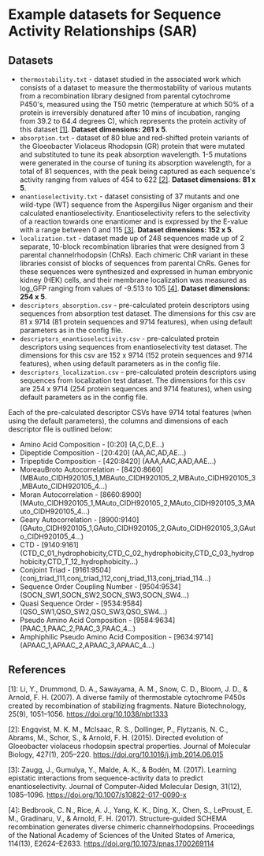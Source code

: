 # Example datasets for Sequence Activity Relationships (SAR)

Datasets
--------
* `thermostability.txt` - dataset studied in the associated work which consists of a dataset to measure the thermostability of various mutants
from a recombination library designed from parental cytochrome P450's, measured using the T50 metric (temperature at which 50% of a protein is
irreversibly denatured after 10 mins of incubation, ranging from 39.2 to 64.4 degrees C), which represents the protein activity of this dataset [[1]](#references). **Dataset dimensions: 261 x 5**.
* `absorption.txt` - dataset of 80 blue and red-shifted protein variants of the Gloeobacter Violaceus Rhodopsin (GR) protein that were mutated and substituted to tune its peak absorption wavelength. 1-5 mutations were generated in the course of tuning its absorption wavelength, for a total of 81 sequences, with the peak being captured as each sequence's activity ranging from values of 454 to 622 [[2]](#references). **Dataset dimensions: 81 x 5**.
* `enantioselectivity.txt` - dataset consisting of 37 mutants and one wild-type (WT) sequence from the Aspergillus Niger organism and their calculated enantioselectivity. Enantioselectivity refers to the selectivity of a reaction towards one enantiomer and is expressed by the E-value with a range between 0 and 115 [[3]](#references). **Dataset dimensions: 152 x 5**.
* `localization.txt` - dataset made up of 248 sequences made up of 2 separate, 10-block recombination libraries that were designed from 3 parental channelrhodopsin (ChRs). Each chimeric ChR variant in these libraries consist of blocks of sequences from parental ChRs. Genes for these sequences were synthesized and expressed in human embryonic kidney (HEK) cells, and their membrane localization was measured as log_GFP ranging from values of -9.513 to 105 [[4]](#references). **Dataset dimensions: 254 x 5**.
* `descriptors_absorption.csv` - pre-calculated protein descriptors using sequences from absorption test dataset. The dimensions for this csv are 81 x 9714 (81 protein sequences and 9714 features), when using default parameters as in the config file.
* `descriptors_enantioselectivity.csv` - pre-calculated protein descriptors using sequences from enantioselectivity test dataset. The dimensions for this csv are 152 x 9714 (152 protein sequences and 9714 features), when using default parameters as in the config file.
* `descriptors_localization.csv` - pre-calculated protein descriptors using sequences from localization test dataset. The dimensions for this csv are 254 x 9714 (254 protein sequences and 9714 features), when using default parameters as in the config file.

Each of the pre-calculated descriptor CSVs have 9714 total features (when using the default parameters), the columns and dimensions of each descriptor file is outlined below:

* Amino Acid Composition - [0:20] (A,C,D,E...)
* Dipeptide Composition - [20:420] (AA,AC,AD,AE...)
* Tripeptide Composition - [420:8420] (AAA,AAC,AAD,AAE...)
* MoreauBroto Autocorrelation - [8420:8660] (MBAuto_CIDH920105_1,MBAuto_CIDH920105_2,MBAuto_CIDH920105_3,MBAuto_CIDH920105_4...)
* Moran Autocorrelation - [8660:8900] (MAuto_CIDH920105_1,MAuto_CIDH920105_2,MAuto_CIDH920105_3,MAuto_CIDH920105_4...)
* Geary Autocorrelation - [8900:9140] (GAuto_CIDH920105_1,GAuto_CIDH920105_2,GAuto_CIDH920105_3,GAuto_CIDH920105_4...)
* CTD - [9140:9161] (CTD_C_01_hydrophobicity,CTD_C_02_hydrophobicity,CTD_C_03_hydrophobicity,CTD_T_12_hydrophobicity...)
* Conjoint Triad - [9161:9504] (conj_triad_111,conj_triad_112,conj_triad_113,conj_triad_114...)
* Sequence Order Coupling Number - [9504:9534] (SOCN_SW1,SOCN_SW2,SOCN_SW3,SOCN_SW4...)
* Quasi Sequence Order - [9534:9584] (QSO_SW1,QSO_SW2,QSO_SW3,QSO_SW4...)
* Pseudo Amino Acid Composition - [9584:9634] (PAAC_1,PAAC_2,PAAC_3,PAAC_4...)
* Amphiphilic Pseudo Amino Acid Composition - [9634:9714] (APAAC_1,APAAC_2,APAAC_3,APAAC_4...)

References
----------
\[1\]: Li, Y., Drummond, D. A., Sawayama, A. M., Snow, C. D., Bloom, J. D., & Arnold, F. H. (2007). A diverse family of thermostable cytochrome P450s created by recombination of stabilizing fragments. Nature Biotechnology, 25(9), 1051–1056. https://doi.org/10.1038/nbt1333 <br>

\[2\]: Engqvist, M. K. M., McIsaac, R. S., Dollinger, P., Flytzanis, N. C., Abrams, M., Schor, S., & Arnold, F. H. (2015). Directed evolution of Gloeobacter violaceus rhodopsin spectral properties. Journal of Molecular Biology, 427(1), 205–220. https://doi.org/10.1016/j.jmb.2014.06.015  <br>

\[3\]: Zaugg, J., Gumulya, Y., Malde, A. K., & Bodén, M. (2017). Learning epistatic interactions from sequence-activity data to predict enantioselectivity. Journal of Computer-Aided Molecular Design, 31(12), 1085–1096. https://doi.org/10.1007/s10822-017-0090-x <br>

\[4\]: Bedbrook, C. N., Rice, A. J., Yang, K. K., Ding, X., Chen, S., LeProust, E. M., Gradinaru, V., & Arnold, F. H. (2017). Structure-guided SCHEMA recombination generates diverse chimeric channelrhodopsins. Proceedings of the National Academy of Sciences of the United States of America, 114(13), E2624–E2633. https://doi.org/10.1073/pnas.1700269114
